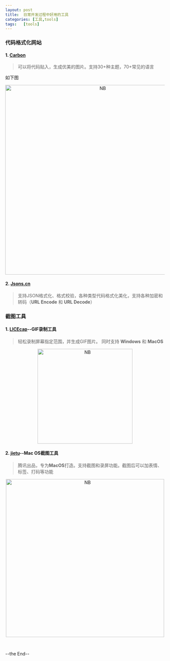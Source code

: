 ```yaml
---
layout: post
title:  日常开发过程中好用的工具
categories: [工具,tools]
tags:	[tools]
---
```



### 代码格式化网站
#### 1. [Carbon](https://carbon.now.sh/)
> 可以将代码贴入，生成优美的图片。支持30+种主题，70+常见的语言   

如下图
<div style="width:100%" align="center">
	<img src="{{ site.BASE_PATH}}/img/tools/carbon.png" alt="NB" style="width: 600px;"/>
</div>

#### 2. [Jsons.cn](http://www.jsons.cn/)
> 支持JSON格式化、格式校验，各种类型代码格式化美化，支持各种加密和转码（**URL Encode** 和 **URL Decode**）

### 截图工具
#### 1. [LICEcap](https://www.cockos.com/licecap/)--GIF录制工具
> 轻松录制屏幕指定范围，并生成GIF图片。
> 同时支持 **Windows** 和 **MacOS**
<div style="width:100%" align="center">
	<img src="{{ site.BASE_PATH}}/img/tools/0061.gif" alt="NB" style="width: 300px;"/>
</div>

#### 2.  [jietu](https://jietu.qq.com/)--Mac OS截图工具
> 腾讯出品，专为**MacOS**打造。支持截图和录屏功能。截图后可以加表情、标签、打码等功能

<div style="width:100%;padding-bottom:30px;" align="center">
	<img src="{{ site.BASE_PATH}}/img/tools/jietu.jpg" alt="NB" style="width: 500px;"/>
</div>

--the End--
